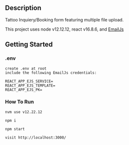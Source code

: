 ## Description

Tattoo Inquiery/Booking form featuring multiple file upload.

This project uses node v12.12.12, react v16.8.6, and [EmailJs](https://www.emailjs.com/)

## Getting Started

### .env

```
create .env at root
include the following EmailJs credentials:

REACT_APP_EJS_SERVICE=
REACT_APP_EJS_TEMPLATE=
REACT_APP_EJS_PK=
```

### How To Run
``` 
nvm use v12.22.12

npm i

npm start

visit http://localhost:3000/
```